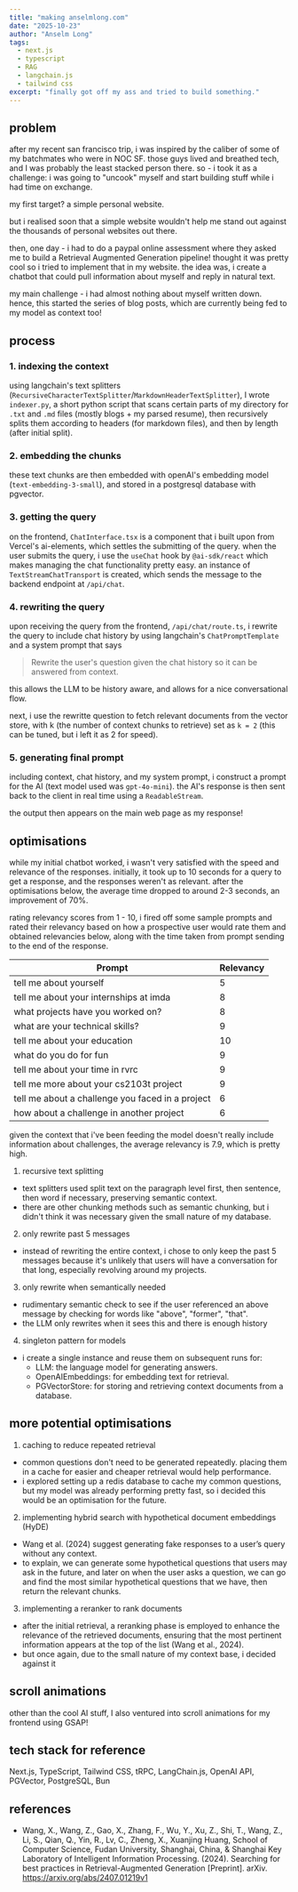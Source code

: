 ```yaml
---
title: "making anselmlong.com"
date: "2025-10-23"
author: "Anselm Long"
tags:
  - next.js
  - typescript
  - RAG
  - langchain.js
  - tailwind css
excerpt: "finally got off my ass and tried to build something."
---
```


## problem

after my recent san francisco trip, i was inspired by the caliber of some of my batchmates who were in NOC SF. those guys lived and breathed tech, and I was probably the least stacked person there. so - i took it as a challenge: i was going to "uncook" myself and start building stuff while i had time on exchange. 

my first target? a simple personal website.

but i realised soon that a simple website wouldn't help me stand out against the thousands of personal websites out there. 

then, one day - i had to do a paypal online assessment where they asked me to build a Retrieval Augmented Generation pipeline! thought it was pretty cool so i tried to implement that in my website. the idea was, i create a chatbot that could pull information about myself and reply in natural text.

my main challenge - i had almost nothing about myself written down. hence, this started the series of blog posts, which are currently being fed to my model as context too!

## process

### 1. indexing the context

using langchain's text splitters (`RecursiveCharacterTextSplitter`/`MarkdownHeaderTextSplitter`), I wrote `indexer.py`, a short python script that scans certain parts of my directory for `.txt` and `.md` files (mostly blogs + my parsed resume), then recursively splits them according to headers (for markdown files), and then by length (after initial split).

### 2. embedding the chunks

these text chunks are then embedded with openAI's embedding model (`text-embedding-3-small`), and stored in a postgresql database with pgvector.

### 3. getting the query

on the frontend, `ChatInterface.tsx` is a component that i built upon from Vercel's ai-elements, which settles the submitting of the query. when the user submits the query, i use the `useChat` hook by `@ai-sdk/react` which makes managing the chat functionality pretty easy. an instance of `TextStreamChatTransport` is created, which sends the message to the backend endpoint at `/api/chat`.

### 4. rewriting the query

upon receiving the query from the frontend, `/api/chat/route.ts`, i rewrite the query to include chat history by using langchain's `ChatPromptTemplate` and a system prompt that says

> Rewrite the user's question given the chat history so it can be answered from context.

this allows the LLM to be history aware, and allows for a nice conversational flow. 

next, i use the rewritte question to fetch relevant documents from the vector store, with k (the number of context chunks to retrieve) set as `k = 2` (this can be tuned, but i left it as 2 for speed).

### 5. generating final prompt

including context, chat history, and my system prompt, i construct a prompt for the AI (text model used was `gpt-4o-mini`). the AI's response is then sent back to the client in real time using a `ReadableStream`.

the output then appears on the main web page as my response!

## optimisations

while my initial chatbot worked, i wasn't very satisfied with the speed and relevance of the responses. initially, it took up to 10 seconds for a query to get a response, and the responses weren't as relevant. after the optimisations below, the average time dropped to around 2-3 seconds, an improvement of 70%.

rating relevancy scores from 1 - 10, i fired off some sample prompts and rated their relevancy based on how a prospective user would rate them and obtained relevancies below, along with the time taken from prompt sending to the end of the response.

| Prompt | Relevancy | 
|--------|-----------|
| tell me about yourself       |   5        | 
| tell me about your internships at imda      |   8        | 
| what projects have you worked on?       |   8        | 
| what are your technical skills?       |   9        | 
| tell me about your education       |   10        | 
| what do you do for fun       |   9        | 
| tell me about your time in rvrc       |   9        | 
| tell me more about your cs2103t project       |   9        | 
| tell me about a challenge you faced in a project       |  6         | 
| how about a challenge in another project       |   6        | 

given the context that i've been feeding the model doesn't really include information about challenges, the average relevancy is 7.9, which is pretty high. 

1. recursive text splitting
  - text splitters used split text on the paragraph level first, then sentence, then word if necessary, preserving semantic context.
  - there are other chunking methods such as semantic chunking, but i didn't think it was necessary given the small nature of my database.


2. only rewrite past 5 messages
  - instead of rewriting the entire context, i chose to only keep the past 5 messages because it's unlikely that users will have a conversation for that long, especially revolving around my projects.

3. only rewrite when semantically needed
  - rudimentary semantic check to see if the user referenced an above message by checking for words like "above", "former", "that".
  - the LLM only rewrites when it sees this and there is enough history

4. singleton pattern for models
  - i create a single instance and reuse them on subsequent runs for:
    - LLM: the language model for generating answers.
    - OpenAIEmbeddings: for embedding text for retrieval.
    - PGVectorStore: for storing and retrieving context documents from a database.


## more potential optimisations

1. caching to reduce repeated retrieval
  - common questions don't need to be generated repeatedly. placing them in a cache for easier and cheaper retrieval would help performance.
  - i explored setting up a redis database to cache my common questions, but my model was already performing pretty fast, so i decided this would be an optimisation for the future.

2. implementing hybrid search with hypothetical document embeddings (HyDE)
  - Wang et al. (2024) suggest generating fake responses to a user’s query without any context. 
  - to explain, we can generate some hypothetical questions that users may ask in the future, and later on when the user asks a question, we can go and find the most similar hypothetical questions that we have, then return the relevant chunks.

3. implementing a reranker to rank documents
  - after the initial retrieval, a reranking phase is employed to enhance the relevance of the retrieved documents, ensuring that the most pertinent information appears at the top of the list (Wang et al., 2024).
  - but once again, due to the small nature of my context base, i decided against it

## scroll animations

other than the cool AI stuff, I also ventured into scroll animations for my frontend using GSAP! 

## tech stack for reference

Next.js, TypeScript, Tailwind CSS, tRPC, LangChain.js, OpenAI API, PGVector, PostgreSQL, Bun

## references

- Wang, X., Wang, Z., Gao, X., Zhang, F., Wu, Y., Xu, Z., Shi, T., Wang, Z., Li, S., Qian, Q., Yin, R., Lv, C., Zheng, X., Xuanjing Huang, School of Computer Science, Fudan University, Shanghai, China, & Shanghai Key Laboratory of Intelligent Information Processing. (2024). Searching for best practices in Retrieval-Augmented Generation [Preprint]. arXiv. https://arxiv.org/abs/2407.01219v1


